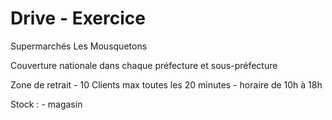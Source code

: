 # Drive - Exercice

Supermarchés Les Mousquetons

Couverture nationale dans chaque préfecture et sous-préfecture

Zone de retrait 
    - 10 Clients max toutes les 20 minutes
    - horaire de 10h à 18h

Stock :
    - magasin


